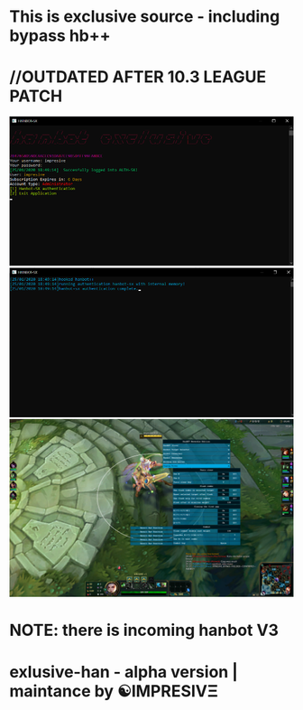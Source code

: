 This is exclusive source - including bypass hb++
===============================================

//OUTDATED AFTER 10.3 LEAGUE PATCH
===============================================
![proof](images/feature.png)
![proof](images/feature2.png)
![proof](images/feature5.png)

NOTE: there is incoming hanbot V3
=================================
# exlusive-han - alpha version | maintance by ☯IMPRESIVΞ
